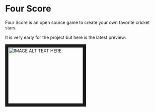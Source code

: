 # Four Score

Four Score is an open source game to create your own favorite cricket stars.

It is very early for the project but here is the latest preview:

<a href="https://www.youtube.com/watch?feature=player_embedded&v=bzvof9e_bb8&ab
" target="_blank"><img src="https://img.youtube.com/vi/bzvof9e_bb8&ab/0.jpg" 
alt="IMAGE ALT TEXT HERE" width="240" height="180" border="10" /></a>